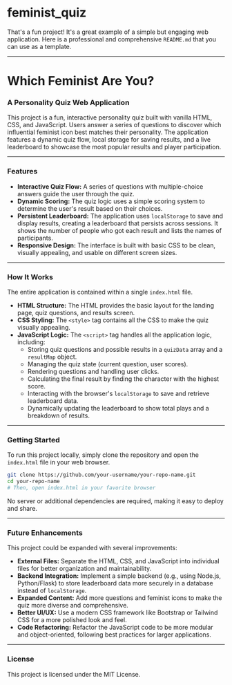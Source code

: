 # feminist_quiz

That's a fun project\! It's a great example of a simple but engaging web application. Here is a professional and comprehensive `README.md` that you can use as a template.

-----

# Which Feminist Are You?

### A Personality Quiz Web Application

This project is a fun, interactive personality quiz built with vanilla HTML, CSS, and JavaScript. Users answer a series of questions to discover which influential feminist icon best matches their personality. The application features a dynamic quiz flow, local storage for saving results, and a live leaderboard to showcase the most popular results and player participation.

-----

### Features

  * **Interactive Quiz Flow:** A series of questions with multiple-choice answers guide the user through the quiz.
  * **Dynamic Scoring:** The quiz logic uses a simple scoring system to determine the user's result based on their choices.
  * **Persistent Leaderboard:** The application uses `localStorage` to save and display results, creating a leaderboard that persists across sessions. It shows the number of people who got each result and lists the names of participants.
  * **Responsive Design:** The interface is built with basic CSS to be clean, visually appealing, and usable on different screen sizes.

-----

### How It Works

The entire application is contained within a single `index.html` file.

  * **HTML Structure:** The HTML provides the basic layout for the landing page, quiz questions, and results screen.
  * **CSS Styling:** The `<style>` tag contains all the CSS to make the quiz visually appealing.
  * **JavaScript Logic:** The `<script>` tag handles all the application logic, including:
      * Storing quiz questions and possible results in a `quizData` array and a `resultMap` object.
      * Managing the quiz state (current question, user scores).
      * Rendering questions and handling user clicks.
      * Calculating the final result by finding the character with the highest score.
      * Interacting with the browser's `localStorage` to save and retrieve leaderboard data.
      * Dynamically updating the leaderboard to show total plays and a breakdown of results.

-----

### Getting Started

To run this project locally, simply clone the repository and open the `index.html` file in your web browser.

```bash
git clone https://github.com/your-username/your-repo-name.git
cd your-repo-name
# Then, open index.html in your favorite browser
```

No server or additional dependencies are required, making it easy to deploy and share.

-----

### Future Enhancements

This project could be expanded with several improvements:

  * **External Files:** Separate the HTML, CSS, and JavaScript into individual files for better organization and maintainability.
  * **Backend Integration:** Implement a simple backend (e.g., using Node.js, Python/Flask) to store leaderboard data more securely in a database instead of `localStorage`.
  * **Expanded Content:** Add more questions and feminist icons to make the quiz more diverse and comprehensive.
  * **Better UI/UX:** Use a modern CSS framework like Bootstrap or Tailwind CSS for a more polished look and feel.
  * **Code Refactoring:** Refactor the JavaScript code to be more modular and object-oriented, following best practices for larger applications.

-----

### License

This project is licensed under the MIT License.
